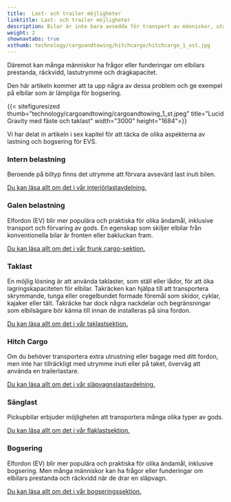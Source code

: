 ```yaml
---
title:  Last- och trailer möjligheter
linktitle: Last- och trailer möjligheter
description: Bilar är inte bara avsedda för transport av människor, utan även för transport av olika typer av gods, såsom matvaror, bagage, husdjur eller sportutrustning.
weight: 2
shownavtabs: true
xsthumb: technology/cargoandtowing/hitchcargo/hitchcargo_1_xst.jpg
---
```

<!-- markdownlint-disable MD033 -->
Däremot kan många människor ha frågor eller funderingar om elbilars prestanda, räckvidd, lastutrymme och dragkapacitet.

Den här artikeln kommer att ta upp några av dessa problem och ge exempel på elbilar som är lämpliga för bogsering.

{{< sitefiguresized thumb="technology/cargoandtowing/cargoandtowing_1_st.jpeg" title="Lucid Gravity med fäste och taklast" width="3000" height="1684">}}

Vi har delat in artikeln i sex kapitel för att täcka de olika aspekterna av lastning och bogsering för EVS.

### Intern belastning

Beroende på biltyp finns det utrymme att förvara avsevärd last inuti bilen.

[Du kan läsa allt om det i vår interiörlastavdelning.](interiorcargo/)

### Galen belastning

Elfordon (EV) blir mer populära och praktiska för olika ändamål, inklusive transport och förvaring av gods. En egenskap som skiljer elbilar från konventionella bilar är fronten eller bakluckan fram.

[Du kan läsa allt om det i vår frunk cargo-sektion.](frunkcargo/)

### Taklast

En möjlig lösning är att använda taklaster, som ställ eller lådor, för att öka lagringskapaciteten för elbilar. Takräcken kan hjälpa till att transportera skrymmande, tunga eller oregelbundet formade föremål som skidor, cyklar, kajaker eller tält. Takräcke har dock några nackdelar och begränsningar som elbilsägare bör känna till innan de installeras på sina fordon.

[Du kan läsa allt om det i vår taklastsektion.](roofcargo/)

### Hitch Cargo

Om du behöver transportera extra utrustning eller bagage med ditt fordon, men inte har tillräckligt med utrymme inuti eller på taket, överväg att använda en trailerlastare.

[Du kan läsa allt om det i vår släpvagnslastavdelning.](hichcargo/)

### Sänglast

Pickupbilar erbjuder möjligheten att transportera många olika typer av gods.

[Du kan läsa allt om det i vår flaklastsektion.](bedcargo/)

### Bogsering

Elfordon (EV) blir mer populära och praktiska för olika ändamål, inklusive bogsering. Men många människor kan ha frågor eller funderingar om elbilars prestanda och räckvidd när de drar en släpvagn.

[Du kan läsa allt om det i vår bogseringssektion.](sleping/)
